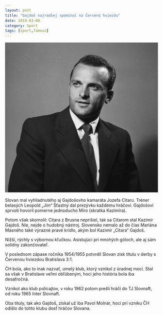 ```yaml
---
layout: post
title: "Gajdoš najradšej spomínal na Červenú hviezdu"
date: 2018-03-08
category: Sport
tags: [sport,famous]
---
```


<img src="/images/gajdos.jpeg">

Slovan mal vyhliadnutého aj Gajdošovho kamaráta Jozefa Citaru. Tréner belasých Leopold „Jim“ Šťastný dal prezývku každému hráčovi. Gajdošovi sprvoti hovoril pomerne jednoducho Miro (skratka Kazimíra).

Potom však skomolil: Citara z Brusna neprišiel, tak sa Citarom stal Kazimír Gajdoš. Nie, nejde o hudobný nástroj. Slovensko nemalo až do čias Mariána Masného také výrazné pravé krídlo, akým bol Kazimír „Citara“ Gajdoš.

Nižší, rýchly s výbornou kľučkou. Asistujúci pri mnohých góloch, ale aj sám solídny zakončovateľ.

V poslednom zápase ročníka 1954/1955 potvrdil Slovan zisk titulu v derby s Červenou hviezdou Bratislava 3:1.

ČH bola, ako to inak nazvať, umelý klub, ktorý vznikol z úradnej moci. Stal sa však v Bratislave veľmi obľúbeným, hoci jeho história bola iba desaťročná.

Vznikol ako klub policajtov, v roku 1962 potom prešli hráči do TJ Slovnaft, od roku 1965 Inter Slovnaft.

Oba tituly, tak ako Gajdoš, získal už iba Pavol Molnár, hoci pri vzniku ČH odišlo do tohto klubu dosť hráčov Slovana.